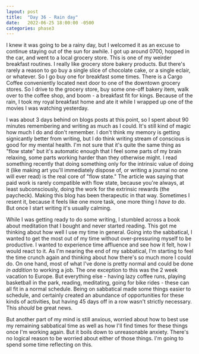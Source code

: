 ```yaml
---
layout: post
title:  "Day 36 - Rain day"
date:   2022-06-25 18:00:00 -0500
categories: phase3
---
```


I knew it was going to be a rainy day, but I welcomed it as an excuse to continue staying out of the sun for awhile. I
got up around 0700, hopped in the car, and went to a local grocery store. This is one of my weirder breakfast routines.
I really like grocery store bakery products. But there's rarely a reason to go buy a single slice of chocolate cake, or
a single eclair, or whatever. So I go buy one for breakfast some times. There is a Cargo Coffee conveniently located
next door to one of the downtown grocery stores. So I drive to the grocery store, buy some one-off bakery item, walk
over to the coffee shop, and boom - a breakfast fit for kings. Because of the rain, I took my royal breakfast home and
ate it while I wrapped up one of the movies I was watching yesterday.

I was about 3 days behind on blogs posts at this point, so I spent about 90 minutes remembering and writing as much as
I could. It's still kind of magic how much I do and don't remember. I don't think my memory is getting signicantly
better from writing, but I do think writing stream of conscious is good for my mental health. I'm not sure that it's
quite the same thing as "flow state" but it's automatic enough that I feel some parts of my brain relaxing, some parts
working harder than they otherwise might. I read something recently that doing something only for the intrinsic value
of doing it (like making art you'll immediately dispose of, or writing a journal no one will ever read) is the real
core of "flow state." The article was saying that paid work is rarely compatible with flow state, because you're always,
at least subconsciously, doing the work for the extrinsic rewards (the paycheck). Making this blog has been
therapeutic in that way. Sometimes I resent it, because it feels like one more task, one more thing I _have to do_. But
once I start writing it's usually calming.

While I was getting ready to do some writing, I stumbled across a book about meditation that I bought and never started
reading. This got me thinking about how well I use my time in general. Going into the sabbatical, I wanted to get the
most out of my time without over-pressuring myself to be productive. I wanted to experience time affluence and see how
it felt, how I would react to it. As I'm nearing the end of my sabbatical, I'm starting to feel the time crunch again
and thinking about how there's so much more I could do. On one hand, most of what I've done is pretty normal and could
be done _in addition_ to working a job. The one exception to this was the 2 week vacation to Europe. But everything else -
having lazy coffee runs, playing basketball in the park, reading, meditating, going for bike rides - these can all
fit in a normal schedule. Being on sabbatical made some things easier to schedule, and certainly created an abundance
of opportunities for these kinds of activities, but having 45 days off in a row wasn't strictly necessary. This _should_
be great news.

But another part of my mind is still anxious, worried about how to best use my remaining sabbatical time as
well as how I'll find times for these things once I'm working again. But it boils down to unreasonable anxiety. There's
no logical reason to be worried about either of those things. I'm going to spend some time reflecting on this.
